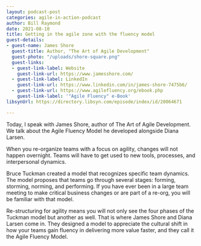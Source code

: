 ```yaml
---
layout: podcast-post
categories: agile-in-action-podcast
author: Bill Raymond
date: 2021-08-10
title: Getting in the agile zone with the fluency model
guest-details:
- guest-name: James Shore
  guest-title: Author, "The Art of Agile Development"
  guest-photo: "/uploads/shore-square.png"
  guest-links:
  - guest-link-label: Website
    guest-link-url: https://www.jamesshore.com/
  - guest-link-label: LinkedIn
    guest-link-url: https://www.linkedin.com/in/james-shore-7475b6/
  - guest-link-url: https://www.agilefluency.org/ebook.php
    guest-link-label: '"Agile Fluency" e-Book'
libsynUrl: https://directory.libsyn.com/episode/index/id/20064671

---
```

Today, I speak with James Shore, author of The Art of Agile Development. We talk about the Agile Fluency Model he developed alongside Diana Larsen.

When you re-organize teams with a focus on agility, changes will not happen overnight. Teams will have to get used to new tools, processes, and interpersonal dynamics.

Bruce Tuckman created a model that recognizes specific team dynamics. The model proposes that teams go through several stages: forming, storming, norming, and performing. If you have ever been in a large team meeting to make critical business changes or are part of a re-org, you will be familiar with that model.

Re-structuring for agility means you will not only see the four phases of the Tuckman model but another as well. That is where James Shore and Diana Larsen come in. They designed a model to appreciate the cultural shift in how your teams gain fluency in delivering more value faster, and they call it the Agile Fluency Model.